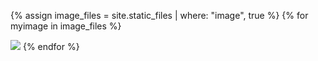 <style>
.image {
   display: inline-block;
}
</style>

{% assign image_files = site.static_files | where: "image", true %}
{% for myimage in image_files %}
   <div class="image" style="max-width: 30%;">
      <img src="https://valllllll2000.github.io/test-pages/{{myimage.path}}"/>
   </div>
{% endfor %}
